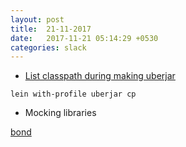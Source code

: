 ```yaml
---
layout: post
title:  21-11-2017
date:   2017-11-21 05:14:29 +0530
categories: slack
---
```



* [List classpath during making uberjar](https://clojurians.slack.com/archives/C03S1KBA2/p1511204859000482)

`lein with-profile uberjar cp`

* Mocking libraries

[bond](https://github.com/circleci/bond)
